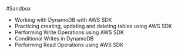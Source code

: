 #Sandbox

- Working with DynamoDB with AWS SDK
- Practicing creating, updating and deleting tables using AWS SDK
- Performing Write Operations using AWS SDK
- Conditional Writes in DynamoDB
- Performing Read Operations using AWS SDK